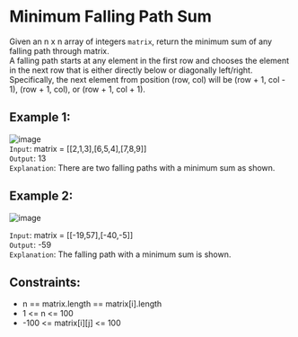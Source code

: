 # Minimum Falling Path Sum

Given an n x n array of integers `matrix`, return the minimum sum of any falling path through matrix.  
A falling path starts at any element in the first row and chooses the element in the next row that is either directly below or diagonally left/right.
Specifically, the next element from position (row, col) will be (row + 1, col - 1), (row + 1, col), or (row + 1, col + 1).  

## Example 1:

![image](https://github.com/SonaVarshney/LeetCode_Q/assets/99477385/b787b266-1f22-4ad1-b7a6-4376852984da)  
`Input`: matrix = [[2,1,3],[6,5,4],[7,8,9]]  
`Output`: 13  
`Explanation`: There are two falling paths with a minimum sum as shown.  

## Example 2:  

![image](https://github.com/SonaVarshney/LeetCode_Q/assets/99477385/eeb0da0d-f130-40b0-aee8-9b483b49b39d)  

`Input`: matrix = [[-19,57],[-40,-5]]  
`Output`: -59  
`Explanation`: The falling path with a minimum sum is shown.  

 ## Constraints:

- n == matrix.length == matrix[i].length  
- 1 <= n <= 100   
- -100 <= matrix[i][j] <= 100 
